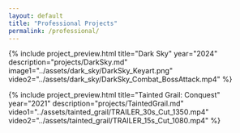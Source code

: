 ```yaml
---
layout: default
title: "Professional Projects"
permalink: /professional/
---
```


{% include project_preview.html
    title="Dark Sky"
    year="2024"
    description="projects/DarkSky.md"
    image1="../assets/dark_sky/DarkSky_Keyart.png"
    video2="../assets/dark_sky/DarkSky_Combat_BossAttack.mp4"
%}

{% include project_preview.html
    title="Tainted Grail: Conquest"
    year="2021"
    description="projects/TaintedGrail.md"
    video1="../assets/tainted_grail/TRAILER_30s_Cut_1350.mp4"
    video2="../assets/tainted_grail/TRAILER_15s_Cut_1080.mp4"
%}